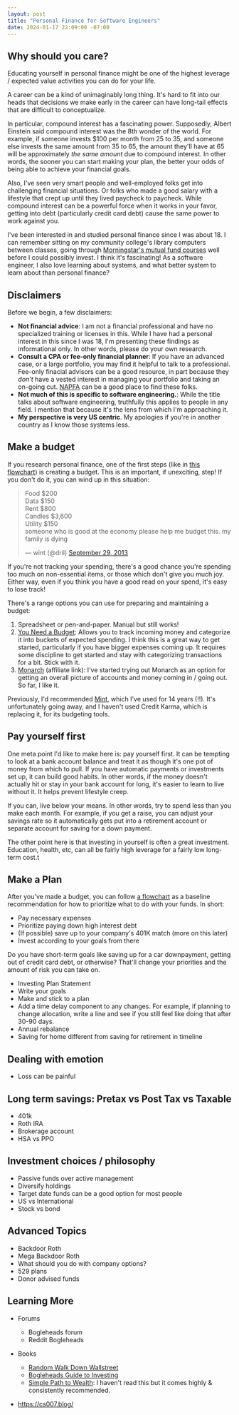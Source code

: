 ```yaml
---
layout: post
title: "Personal Finance for Software Engineers"
date: 2024-01-17 22:09:00 -07:00
---
```


## Why should you care?

Educating yourself in personal finance might be one of the highest leverage /
expected value activities you can do for your life.

A career can be a kind of unimaginably long thing. It's hard to fit into our
heads that decisions we make early in the career can have long-tail effects that
are difficult to conceptualize.

In particular, compound interest has a fascinating power. Supposedly, Albert
Einstein said compound interest was the 8th wonder of the world. For
example, if someone invests $100 per month from 25 to 35, and someone else
invests the same amount from 35 to 65, the amount they'll have at 65 will be
approximately _the same amount_ due to compound interest. In other words, the
sooner you can start making your plan, the better your odds of being able to
achieve your financial goals.

Also, I've seen very smart people and well-employed folks get into challenging
financial situations. Or folks who made a good salary
with a lifestyle that crept up until they lived paycheck to paycheck.
While compound interest can be a powerful force when it works in your favor,
getting into debt (particularly credit card debt) cause the same power to work against you.

I've been interested in and studied personal finance since I was about 18. I can
remember sitting on
my community college's library computers between classes, going through
[Morningstar's mutual fund
courses](https://www.morningstar.com/start-investing/classroom) well before I
could possibly invest. I think it's fascinating! As a software engineer, I also
love learning about systems, and what better system to learn about than personal
finance?

## Disclaimers

Before we begin, a few disclaimers:

- **Not financial advice**: I am not a financial professional and have no
  specialized training or licenses in this. While I have had a personal interest in this
  since I was 18, I'm presenting these findings as informational only. In other
  words, please do your own research.
- **Consult a CPA or fee-only financial planner**: If you have an advanced case,
  or a large portfolio, you may find it helpful to talk to a professional.
  Fee-only finacial advisors can be a good resource, in part because they _don't_ have a
  vested interest in managing your portfolio and taking an on-going cut.
  [NAPFA](https://www.napfa.org/) can be a good place to find these folks.
- **Not much of this is specific to software engineering.**: While the title
  talks about software engineering, truthfully this applies to people in any field.
  I mention that because it's the lens from which I'm approaching it.
- **My perspective is very US centric**. My apologies if you're in another country
  as I know those systems less.

## Make a budget

If you research personal finance, one of the first steps (like in [this
flowchart](https://www.reddit.com/r/financialindependence/comments/16xymii/fire_flow_chart_version_43/))
is creating a budget. This is an important, if unexciting, step! If
you don't do it, you can wind up in this situation:

<blockquote class="twitter-tweet"><p lang="en" dir="ltr">Food $200<br>Data
$150<br>Rent $800<br>Candles $3,600<br>Utility $150<br>someone who is good at
the economy please help me budget this. my family is dying</p>&mdash; wint
(@dril) <a
href="https://twitter.com/dril/status/384408932061417472?ref_src=twsrc%5Etfw">September
29, 2013</a></blockquote> <script async
src="https://platform.twitter.com/widgets.js" charset="utf-8"></script>

If you're not tracking your spending, there's a good chance you're
spending too much on non-essential items, or those which don't give you much joy.
Either way, even if you think you have a good read on your spend, it's easy to lose track!

There's a range options you can use for preparing and maintaining a budget:

1. Spreadsheet or pen-and-paper. Manual but still works!
2. [You Need a Budget](https://www.ynab.com/): Allows you to track incoming
   money and categorize it into buckets of expected spending. I think this is a
   great way to get started, particularly if you have bigger expenses coming up. It
   requires some discipline to get started and stay with categorizing transactions
   for a bit. Stick with it.
3. [Monarch](https://www.monarchmoney.com/referral/gogh9rwmnl) (affiliate link):
   I've started trying out Monarch as an option for getting an overall picture of
   accounts and money coming in / going out. So far, I like it.

Previously, I'd recommended [Mint](https://mint.com/), which I've used for 14 years (!!).
It's unfortunately going away, and I haven't used Credit Karma, which is replacing it, for its budgeting tools.

## Pay yourself first

One meta point I'd like to make here is: pay yourself first. It can be tempting to look at a bank account balance and treat it as though it's one pot of money from which to pull. If you have automatic payments or investments set up, it can build good habits. In other words, if the money doesn't actually hit or stay in your bank account for long, it's easier to learn to live without it. It helps prevent lifestyle creep.

If you can, live below your means. In other words, try to spend less than you make each month. For example, if you get a raise, you can adjust your savings rate so it automatically gets put into a retirement account or separate account for saving for a down payment.

The other point here is that investing in yourself is often a great investment. Education, health, etc, can all be fairly high leverage for a fairly low long-term cost.t

## Make a Plan

After you've made a budget, you can follow
[a flowchart](https://www.reddit.com/r/personalfinance/comments/4gdlu9/how_to_prioritize_spending_your_money_a_flowchart/) as a baseline recommendation for how to prioritize
what to do with your funds. In short:

- Pay necessary expenses
- Prioritize paying down high interest debt
- (If possible) save up to your company's 401K match (more on this later)
- Invest according to your goals from there

Do you have short-term goals like
saving up for a car downpayment, getting out of credit card debt, or otherwise?
That'll change your priorities and the amount of risk you can take on.

- Investing Plan Statement
- Write your goals
- Make and stick to a plan
- Add a time delay component to any changes. For example, if planning to change allocation, write a line and see if you still feel like doing that after 30-90 days.
- Annual rebalance
- Saving for home different from saving for retirement in timeline

## Dealing with emotion

- Loss can be painful

## Long term savings: Pretax vs Post Tax vs Taxable

- 401k
- Roth IRA
- Brokerage account
- HSA vs PPO

## Investment choices / philosophy

- Passive funds over active management
- Diversify holdings
- Target date funds can be a good option for most people
- US vs International
- Stock vs bond

## Advanced Topics

- Backdoor Roth
- Mega Backdoor Roth
- What should you do with company options?
- 529 plans
- Donor advised funds

## Learning More

- Forums
  - Bogleheads forum
  - Reddit Bogleheads
- Books

  - [Random Walk Down Wallstreet](https://www.amazon.com/Random-Walk-Down-Wall-Street/dp/0393330338)
  - [Bogleheads Guide to Investing](https://www.amazon.com/Bogleheads-Guide-Investing-Taylor-Larimore/dp/1118921283)
  - [Simple Path to Wealth](https://www.amazon.com/Simple-Path-Wealth-financial-independence/dp/1533667926): I haven't read this but it comes highly & consistently recommended.

- https://cs007.blog/
